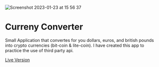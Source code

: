 ![Screenshot 2023-01-23 at 15 56 37](https://user-images.githubusercontent.com/93989404/214072328-9e2382ee-662d-4944-924f-a1ad2da21450.png)

# Curreny Converter

Small Application that convertes for you dollars, euros, and british pounds into crypto currencies (bit-coin & lite-coin). I have created this app to practice the use of third party api. 

[Live Version](https://urieskenasy.github.io/curreny-converter/)
